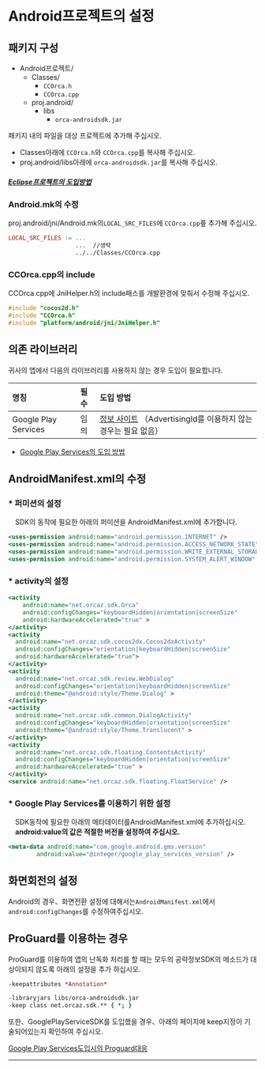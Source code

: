 # Android프로젝트의 설정

## 패키지 구성
* Android프로젝트/
  * Classes/
    * `CCOrca.h`
    * `CCOrca.cpp`
  * proj.android/
    * libs
      * `orca-androidsdk.jar`


패키지 내의 파일을 대상 프로젝트에 추가해 주십시오.
  * Classes아래에 `CCOrca.h`와 `CCOrca.cpp`를 복사해 주십시오.
  * proj.android/libs아래에 `orca-androidsdk.jar`를 복사해 주십시오.

##### [Eclipse프로젝트의 도입방법](/lang/ja/doc/integration/eclipse)

### Android.mk의 수정

proj.android/jni/Android.mk의`LOCAL_SRC_FILES`에 `CCOrca.cpp`픞 추가해 주십시오.

```mk
LOCAL_SRC_FILES := ...
                   ...  //생략
                   ../../Classes/CCOrca.cpp
```

### CCOrca.cpp의 include

CCOrca.cpp에 JniHelper.h의 include패스를 개발환경에 맞춰서 수정해 주십시오.

 ```c++
#include "cocos2d.h"
#include "CCOrca.h"
#include "platform/android/jni/JniHelper.h"
 ```

## 의존 라이브러리

귀사의 앱에서 다음의 라이브러리를 사용하지 않는 경우 도입이 필요합니다.

|명칭|필수|도입 방법|
|:--|:--|:--|
|Google Play Services|임의|[정보 사이트](https://developers.google.com/android/guides/setup)  （AdvertisingId를 이용하지 않는 경우는 필요 없음）|
* [Google Play Services의 도입 방법](/lang/ja/doc/google_play_services)

## AndroidManifest.xml의 수정

### * 퍼미션의 설정

　SDK의 동작에 필요한 아래의 퍼미션을 AndroidManifest.xml에 추가합니다.

```xml
<uses-permission android:name="android.permission.INTERNET" />
<uses-permission android:name="android.permission.ACCESS_NETWORK_STATE" />
<uses-permission android:name="android.permission.WRITE_EXTERNAL_STORAGE" />
<uses-permission android:name="android.permission.SYSTEM_ALERT_WINDOW" />
```

### * activity의 설정

```xml
<activity
    android:name="net.orcaz.sdk.Orca"
    android:configChanges="keyboardHidden|orientation|screenSize"
    android:hardwareAccelerated="true" >
</activity>        
<activity
  android:name="net.orcaz.sdk.cocos2dx.Cocos2dxActivity"
  android:configChanges="orientation|keyboardHidden|screenSize"
  android:hardwareAccelerated="true">
</activity>
<activity
  android:name="net.orcaz.sdk.review.WebDialog"
  android:configChanges="orientation|keyboardHidden|screenSize"
  android:theme="@android:style/Theme.Dialog" >
</activity>
<activity
  android:name="net.orcaz.sdk.common.DialogActivity"
  android:configChanges="keyboardHidden|orientation|screenSize"
  android:theme="@android:style/Theme.Translucent" >
</activity>
<activity
  android:name="net.orcaz.sdk.floating.ContentsActivity"
  android:configChanges="keyboardHidden|orientation|screenSize"
  android:hardwareAccelerated="true" >
</activity>
<service android:name="net.orcaz.sdk.floating.FloatService" />
```

### * Google Play Services를 이용하기 위한 설정
　SDK동작에 필요한 아래의 메타데이터를AndroidManifest.xml에 추가하십시오.  
　**android:value의 값은 적절한 버전을 설정하여 주십시오.**
```xml
<meta-data android:name="com.google.android.gms.version"
        android:value="@integer/google_play_services_version" />
```

## 화면회전의 설정

Android의 경우、화면전환 설정에 대해서는`AndroidManifest.xml`에서`android:configChanges`를 수정하여주십시오.

## ProGuard를 이용하는 경우

ProGuard를 이용하여 앱의 난독화 처리를 할 때는 모두의 공략정보SDK의 메소드가 대상이되지 않도록 아래의 설정을 추가 하십시오.

```prolog
-keepattributes *Annotation*

-libraryjars libs/orca-androidsdk.jar
-keep class net.orcaz.sdk.** { *; }
```

또한、GooglePlayServiceSDK를 도입했을 경우、아래의 페이지에 keep지정이 기술되어있는지 확인하여 주십시오.

[Google Play Services도입시의 Proguard대응](https://developer.android.com/google/play-services/setup.html#Proguard)

----
